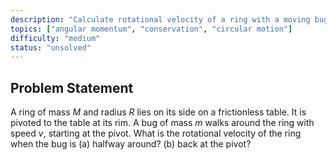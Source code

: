```yaml
---
description: "Calculate rotational velocity of a ring with a moving bug"
topics: ["angular momentum", "conservation", "circular motion"]
difficulty: "medium"
status: "unsolved"
---
```


## Problem Statement
A ring of mass $M$ and radius $R$ lies on its side on a frictionless table. It is pivoted to the table at its rim. A bug of mass $m$ walks around the ring with speed $v$, starting at the pivot. What is the rotational velocity of the ring when the bug is
(a) halfway around?
(b) back at the pivot?
